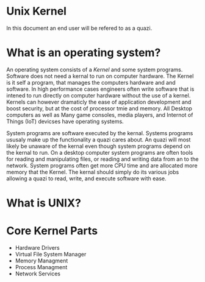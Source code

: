 # Unix Kernel
In this document an end user will be refered to as a quazi.

# What is an operating system? 
An operating system consists of a *Kernel* and some system programs. Software does not need a kernal to run on computer hardware. The Kernel is it self a program, that manages the computers hardware and and software. In high performance cases engineers often write software that is intened to run directly on computer hardware without the use of a kernel. Kernels can however dramaticly the ease of application development and boost security, but at the cost of processor tmie and memory. All Desktop computers as well as Many game consoles, media players, and Internot of Things (IoT) devicses have operating systems. 

System programs are software executed by the kernal. Systems programs ususaly make up the functionality a quazi cares about. An quazi will most likely be unaware of the kernal even though system programs depend on the kernal to run. On a desktop computer system programs are often tools for reading and manipulating files, or reading and writing data from an to the network. System programs often get more CPU time and are allocated more memory that the Kernel. The kernal should simply do its various jobs allowing a quazi to read, write, and execute software with ease. 

# What is UNIX? 

# Core Kernel Parts 
* Hardware Drivers
* Virtual File System Manager
* Memory Managment
* Process Managment
* Network Services
